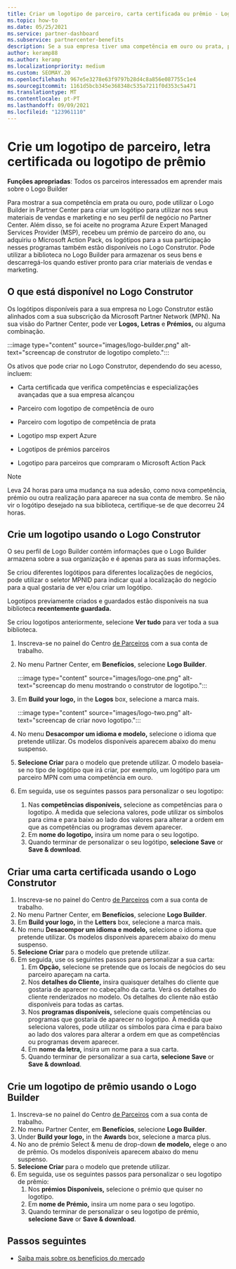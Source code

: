 ```yaml
---
title: Criar um logotipo de parceiro, carta certificada ou prêmio - Logo Construtor
ms.topic: how-to
ms.date: 05/25/2021
ms.service: partner-dashboard
ms.subservice: partnercenter-benefits
description: Se a sua empresa tiver uma competência em ouro ou prata, pode gerar um logótipo personalizado para a sua empresa, ou solicitar uma carta de verificação certificada personalizada utilizando a ferramenta Logo Builder no Partner Center.
author: keramp88
ms.author: keramp
ms.localizationpriority: medium
ms.custom: SEOMAY.20
ms.openlocfilehash: 967e5e3278e63f9797b28d4c8a856e087755c1e4
ms.sourcegitcommit: 1161d5bcb345e368348c535a7211f0d353c5a471
ms.translationtype: MT
ms.contentlocale: pt-PT
ms.lasthandoff: 09/09/2021
ms.locfileid: "123961110"
---
```

# <a name="create-a-partner-logo-certified-letter-or-award-logo"></a>Crie um logotipo de parceiro, letra certificada ou logotipo de prêmio

**Funções apropriadas**: Todos os parceiros interessados em aprender mais sobre o Logo Builder

Para mostrar a sua competência em prata ou ouro, pode utilizar o Logo Builder in Partner Center para criar um logótipo para utilizar nos seus materiais de vendas e marketing e no seu perfil de negócio no Partner Center. Além disso, se foi aceite no programa Azure Expert Managed Services Provider (MSP), recebeu um prémio de parceiro do ano, ou adquiriu o Microsoft Action Pack, os logótipos para a sua participação nesses programas também estão disponíveis no Logo Construtor. Pode utilizar a biblioteca no Logo Builder para armazenar os seus bens e descarregá-los quando estiver pronto para criar materiais de vendas e marketing.

## <a name="what-is-available-in-logo-builder"></a>O que está disponível no Logo Construtor

Os logótipos disponíveis para a sua empresa no Logo Construtor estão alinhados com a sua subscrição da Microsoft Partner Network (MPN). Na sua visão do Partner Center, pode ver **Logos,** **Letras** e **Prémios,** ou alguma combinação.

:::image type="content" source="images/logo-builder.png" alt-text="screencap de construtor de logotipo completo.":::

Os ativos que pode criar no Logo Construtor, dependendo do seu acesso, incluem:

- Carta certificada que verifica competências e especializações avançadas que a sua empresa alcançou

- Parceiro com logotipo de competência de ouro

- Parceiro com logotipo de competência de prata

- Logotipo msp expert Azure

- Logotipos de prémios parceiros

- Logotipo para parceiros que compraram o Microsoft Action Pack

>[!NOTE]
>Leva 24 horas para uma mudança na sua adesão, como nova competência, prémio ou outra realização para aparecer na sua conta de membro. Se não vir o logótipo desejado na sua biblioteca, certifique-se de que decorreu 24 horas.

## <a name="create-a-logo-using-logo-builder"></a>Crie um logotipo usando o Logo Construtor

O seu perfil de Logo Builder contém informações que o Logo Builder armazena sobre a sua organização e é apenas para as suas informações.

Se criou diferentes logótipos para diferentes localizações de negócios, pode utilizar o seletor MPNID para indicar qual a localização do negócio para a qual gostaria de ver e/ou criar um logótipo.

Logotipos previamente criados e guardados estão disponíveis na sua biblioteca **recentemente guardada.**

Se criou logotipos anteriormente, selecione **Ver tudo** para ver toda a sua biblioteca.

1. Inscreva-se no painel do Centro [de Parceiros](https://partner.microsoft.com/dashboard) com a sua conta de trabalho.
1. No menu Partner Center, em **Benefícios**, selecione **Logo Builder**.

   :::image type="content" source="images/logo-one.png" alt-text="screencap do menu mostrando o construtor de logotipo.":::
1. Em **Build your logo,** in the **Logos** box, selecione a marca mais.

   :::image type="content" source="images/logo-two.png" alt-text="screencap de criar novo logotipo.":::
1. No menu **Desacompor um idioma e modelo,** selecione o idioma que pretende utilizar. Os modelos disponíveis aparecem abaixo do menu suspenso.
1. **Selecione Criar** para o modelo que pretende utilizar. O modelo baseia-se no tipo de logótipo que irá criar, por exemplo, um logótipo para um parceiro MPN com uma competência em ouro.
1. Em seguida, use os seguintes passos para personalizar o seu logotipo:
    1. Nas **competências disponíveis,** selecione as competências para o logotipo. À medida que seleciona valores, pode utilizar os símbolos para cima e para baixo ao lado dos valores para alterar a ordem em que as competências ou programas devem aparecer.
    1. Em **nome do logotipo,** insira um nome para o seu logotipo.
    1. Quando terminar de personalizar o seu logótipo, **selecione Save** or **Save & download**.

## <a name="create-a-certified-letter-using-logo-builder"></a>Criar uma carta certificada usando o Logo Construtor

1. Inscreva-se no painel do Centro [de Parceiros](https://partner.microsoft.com/dashboard) com a sua conta de trabalho.
1. No menu Partner Center, em **Benefícios**, selecione **Logo Builder**.
1. Em **Build your logo,** in the **Letters** box, selecione a marca mais.
1. No menu **Desacompor um idioma e modelo,** selecione o idioma que pretende utilizar. Os modelos disponíveis aparecem abaixo do menu suspenso.
1. **Selecione Criar** para o modelo que pretende utilizar.
1. Em seguida, use os seguintes passos para personalizar a sua carta:
    1. Em **Opção,** selecione se pretende que os locais de negócios do seu parceiro apareçam na carta.
    1. Nos **detalhes do Cliente,** insira quaisquer detalhes do cliente que gostaria de aparecer no cabeçalho da carta. Verá os detalhes do cliente renderizados no modelo. Os detalhes do cliente não estão disponíveis para todas as cartas.
    1. Nos **programas disponíveis,** selecione quais competências ou programas que gostaria de aparecer no logotipo. À medida que seleciona valores, pode utilizar os símbolos para cima e para baixo ao lado dos valores para alterar a ordem em que as competências ou programas devem aparecer.
    1. Em **nome da letra,** insira um nome para a sua carta.
    1. Quando terminar de personalizar a sua carta, **selecione Save** or **Save & download**.

## <a name="create-an-award-logo-using-logo-builder"></a>Crie um logotipo de prêmio usando o Logo Builder

1. Inscreva-se no painel do Centro [de Parceiros](https://partner.microsoft.com/dashboard) com a sua conta de trabalho.
1. No menu Partner Center, em **Benefícios**, selecione **Logo Builder**.
1. Under **Build your logo,** in the **Awards** box, selecione a marca plus.
1. No ano de prémio Select & menu de drop-down **de modelo,** elege o ano de prêmio. Os modelos disponíveis aparecem abaixo do menu suspenso.
1. **Selecione Criar** para o modelo que pretende utilizar.
1. Em seguida, use os seguintes passos para personalizar o seu logotipo de prêmio:
    1. Nos **prémios Disponíveis,** selecione o prémio que quiser no logotipo.
    1. Em **nome de Prémio,** insira um nome para o seu logotipo.
    1. Quando terminar de personalizar o seu logotipo de prémio, **selecione Save** or **Save & download**.

## <a name="next-steps"></a>Passos seguintes

- [Saiba mais sobre os benefícios do mercado](mpn-learn-about-go-to-market-benefits.md)
